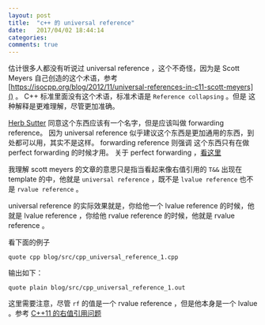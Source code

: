```yaml
---
layout: post
title:  "c++ 的 universal reference"
date:   2017/04/02 18:44:14
categories:
comments: true
---
```



估计很多人都没有听说过 universal reference ，这个不奇怪，因为是 Scott
Meyers 自己创造的这个术语，参考
[https://isocpp.org/blog/2012/11/universal-references-in-c11-scott-meyers]()
。 C++ 标准里面没有这个术语，标准术语是 `Reference collapsing` 。但是
这种解释是更难理解，尽管更加准确。

[Herb Sutter](https://herbsutter.com) 同意这个东西应该有一个名字，但是应该叫做 forwarding reference。
因为 universal reference 似乎建议这个东西是更加通用的东西，到处都可以用，其实不是这样。 forwarding reference 则强调
这个东西只有在做 perfect forwarding 的时候才用。 关于 perfect forwarding ，[看这里](2015-07-08-C-----的右值引用问题.html)


我理解 scott meyers 的文章的意思只是指当看起来像右值引用的 `T&&` 出现在 template 的中，他就是
`universal reference` ，既不是 `lvalue reference` 也不是 `rvalue reference` 。

universal reference 的实际效果就是，你给他一个 lvalue reference 的时候，他就是 lvalue reference ，你给他 rvalue reference 的时候，他就是  rvalue reference 。


看下面的例子

```include
quote cpp blog/src/cpp_universal_reference_1.cpp
```

输出如下：

```include
quote plain blog/src/cpp_universal_reference_1.out
```


这里需要注意，尽管 `rf` 的值是一个 rvalue reference ，但是他本身是一个 lvalue 。参考 [C++11 的右值引用问题](2015-07-08-C-----的右值引用问题.html)
